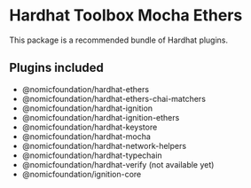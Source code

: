 # Hardhat Toolbox Mocha Ethers

This package is a recommended bundle of Hardhat plugins.

## Plugins included

- @nomicfoundation/hardhat-ethers
- @nomicfoundation/hardhat-ethers-chai-matchers
- @nomicfoundation/hardhat-ignition
- @nomicfoundation/hardhat-ignition-ethers
- @nomicfoundation/hardhat-keystore
- @nomicfoundation/hardhat-mocha
- @nomicfoundation/hardhat-network-helpers
- @nomicfoundation/hardhat-typechain
- @nomicfoundation/hardhat-verify (not available yet)
- @nomicfoundation/ignition-core
